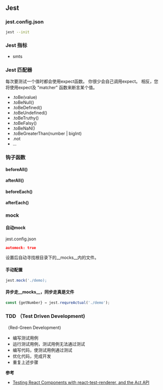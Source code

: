 ## Jest

### jest.config.json

```bash
jest --init
```

### Jest 指标
+ smts


### Jest 匹配器

每次要测试一个值时都会使用expect函数。 你很少会自己调用expect。 相反，您将使用expect及 "matcher" 函数来断言某个值。

+ .toBe(value)
+ .toBeNull()
+ .toBeDefined()
+ .toBeUndefined()
+ .toBeTruthy()
+ .toBeFalsy()
+ .toBeNaN()
+ .toBeGreaterThan(number | bigInt)
+ .not
+ ...

### 钩子函数

#### beforeAll()


#### afterAll()

#### beforeEach()

#### afterEach()


### mock

#### 自动mock

jest.config.json

```json
automock: true

```

设置后自动寻找根目录下的__mocks__内的文件。


#### 手动配置

```javascript
jest.mock('./demo);
```

#### 异步走__mocks__，同步走真是文件

```javascript
const {getNumber} = jest.requreActual('./demo');
```

### TDD （Test Driven Development)

（Red-Green Development)

+ 编写测试用例
+ 运行测试用例，测试用例无法通过测试
+ 编写代码，使测试用例通过测试
+ 优化代码，完成开发
+ 重复上述步骤




**参考**
+ [Testing React Components with react-test-renderer, and the Act API](https://www.valentinog.com/blog/testing-react/)
